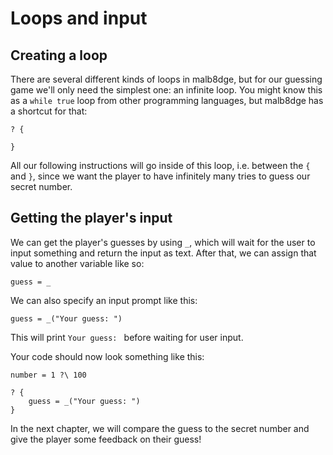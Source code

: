 # Loops and input

## Creating a loop
There are several different kinds of loops in malb8dge, but for our guessing game we'll only need the simplest one: an infinite loop.
You might know this as a `while true` loop from other programming languages, but malb8dge has a shortcut for that:
```
? {

}
```

All our following instructions will go inside of this loop, i.e. between the `{` and `}`, since we want the player to have infinitely many tries to guess our secret number.

## Getting the player's input
We can get the player's guesses by using `_`, which will wait for the user to input something and return the input as text.
After that, we can assign that value to another variable like so: 
```
guess = _
```

We can also specify an input prompt like this:
```
guess = _("Your guess: ")
```
This will print `Your guess: `&zwnj; before waiting for user input.

Your code should now look something like this:
```
number = 1 ?\ 100

? {
    guess = _("Your guess: ")
}
```

In the next chapter, we will compare the guess to the secret number and give the player some feedback on their guess!